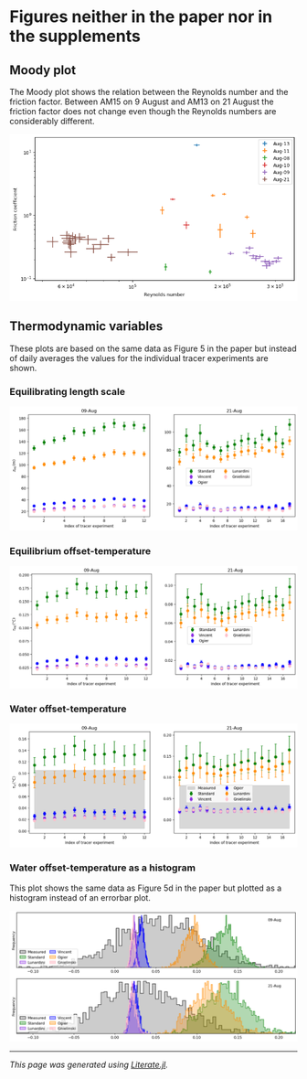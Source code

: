 # Figures neither in the paper nor in the supplements


## Moody plot

The Moody plot shows the relation between the Reynolds number and the friction factor.
Between AM15 on 9 August and AM13 on 21 August the friction factor does not change even though the Reynolds numbers are considerably different.

![](figures/3615031506.png)

## Thermodynamic variables

These plots are based on the same data as Figure 5 in the paper but instead of daily averages the values for the individual tracer experiments are shown.

### Equilibrating length scale

![](figures/331529488.png)

### Equilibrium offset-temperature

![](figures/3972703528.png)

### Water offset-temperature

![](figures/2966334569.png)

### Water offset-temperature as a histogram

This plot shows the same data as Figure 5d in the paper but plotted as a histogram instead of an errorbar plot.

![](figures/2021748251.png)

---

*This page was generated using [Literate.jl](https://github.com/fredrikekre/Literate.jl).*

